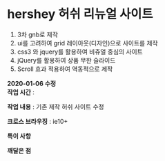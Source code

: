 # hershey 허쉬 리뉴얼 사이트
 
1. 3차 gnb로 제작 <br>
2. ui를 고려하여 grid 레이아웃(디자인)으로 사이트를 제작<br>
3. css3 와 jquery를 활용하여 비쥬얼 중심의 사이트<br>
4. jQuery를 활용하여 상품 무한 슬라이드<br>
5. Scroll 효과 적용하여 역동적으로 제작

**2020-01-06 수정**<br>
**작업 시간** : 

**작업 내용** : 기존 제작 허쉬 사이트 수정

**크로스 브라우징** : ie10+

**특이 사항**

**깨달은 점**
